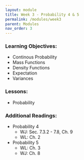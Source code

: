 ```yaml
---
layout: module
title: Week 3 - Probability 4 & 5
permalink: /modules/week3
parent: Modules
nav_order: 3
---
```


### Learning Objectives:
* Continous Probability
* Mass Functions
* Density Functions
* Expectation
* Variances


### Lessons:
*  Probability 


### Additional Readings:
* Probability 4
    * WJ: Sec. 7.3.2 - 7.8, Ch. 9
    * WL: Ch. 2
* Probability 5
    * WL: Ch. 3
    * WJ: Ch. 8

